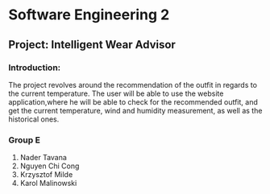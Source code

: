 # Software Engineering 2
## Project: Intelligent Wear Advisor
### Introduction: 
The  project  revolves  around  the  recommendation  of  the  outfit  in  regards  to the current temperature.  The user will be able to use the website application,where he will be able to check for the recommended outfit, and get the current temperature, wind and humidity measurement, as well as the historical ones.

### Group E
1. Nader Tavana
2. Nguyen Chi Cong
3. Krzysztof Milde
4. Karol Malinowski